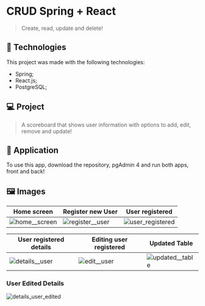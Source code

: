 # CRUD Spring + React
> Create, read, update and delete!

## 🚀 Technologies
This project was made with the following technologies:
+ Spring;
+ React.js;
+ PostgreSQL;

## 💻 Project
> A scoreboard that shows user information with options to add, edit, remove and update!

## 🧰 Application

To use this app, download the repository, pgAdmin 4 and run both apps, front and back!

## 🖼 Images
| Home screen | Register new User | User registered
|---|---|---|
![home__screen](https://user-images.githubusercontent.com/80803417/203190727-24017518-ea42-4558-bf6c-da8964d55957.png) | ![register__user](https://user-images.githubusercontent.com/80803417/203190731-16d3a233-85f7-4a22-9b47-a2af0e88a72f.png) | ![user_registered](https://user-images.githubusercontent.com/80803417/203190732-b9de45ec-48c4-4881-af11-cb712c227590.png)

| User registered details | Editing user registered | Updated Table
|---|---|---|
![details__user](https://user-images.githubusercontent.com/80803417/203190735-a50098e0-6307-43da-a062-06d4cd6ee452.png) | ![edit__user](https://user-images.githubusercontent.com/80803417/203190724-86283700-c164-4e4c-838b-4df7c484cb06.png) | ![updated__table](https://user-images.githubusercontent.com/80803417/203190729-463618f1-cea5-4cb5-b878-28d4b474edc2.png)

### User Edited Details
![details_user_edited](https://user-images.githubusercontent.com/80803417/203191374-273affd8-2984-44f8-9fd4-d906662fa286.png)
